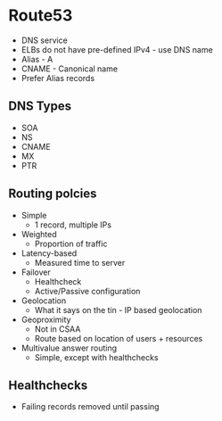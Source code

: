 # Route53

- DNS service
- ELBs do not have pre-defined IPv4 - use DNS name
- Alias - A
- CNAME - Canonical name
- Prefer Alias records

## DNS Types
- SOA
- NS
- CNAME
- MX
- PTR

## Routing polcies
- Simple
    - 1 record, multiple IPs
- Weighted
    - Proportion of traffic
- Latency-based
    - Measured time to server
- Failover
    - Healthcheck
    - Active/Passive configuration
- Geolocation
    - What it says on the tin - IP based geolocation
- Geoproximity
    - Not in CSAA
    - Route based on location of users + resources
- Multivalue answer routing
    - Simple, except with healthchecks

## Healthchecks
- Failing records removed until passing